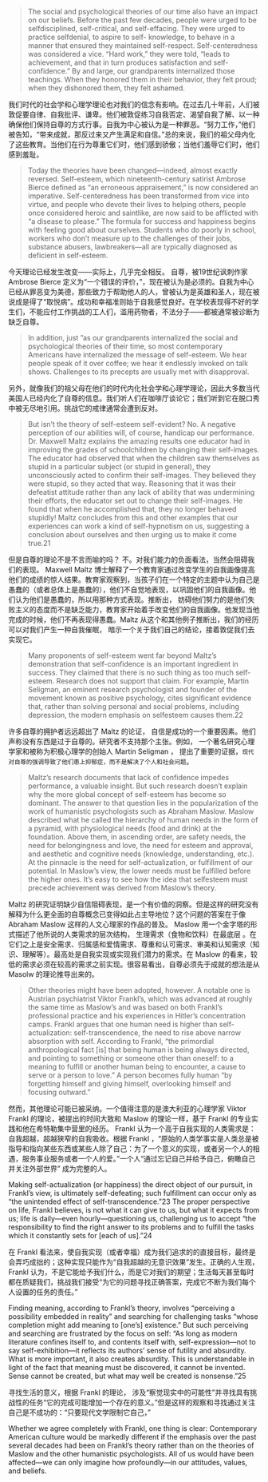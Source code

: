 > The social and psychological theories of our time also have an impact on our beliefs. Before the past few decades, people  were urged to be selfdisciplined, self-critical, and self-effacing. They were urged to practice selfdenial, to aspire to self- knowledge, to behave in a manner that ensured they maintained self-respect. Self-centeredness was considered a vice. “Hard  work,” they were told, “leads to achievement, and that in turn produces satisfaction and self-confidence.” By and large, our  grandparents internalized those teachings. When they honored them in their behavior, they felt proud; when they dishonored  them, they felt ashamed.

我们时代的社会学和心理学理论也对我们的信念有影响。在过去几十年前，人们被敦促要自律、自我批评、谦卑。他们被敦促练习自我否定、渴望自我了解、以一种确保他们保持自尊的方式行事。自我为中心被认为是一种罪恶。“努力工作，”他们被告知，“带来成就，那反过来又产生满足和自信。”总的来说，我们的祖父母内化了这些教育。当他们在行为尊重它们时，他们感到骄傲；当他们羞辱它们时，他们感到羞耻。

> Today the theories have been changed—indeed, almost exactly reversed. Self-esteem, which nineteenth-century satirist Ambrose Bierce defined as “an erroneous appraisement,” is now considered an imperative. Self-centeredness has been transformed from vice into virtue, and people who devote their lives to helping others, people once considered heroic and saintlike, are now said to be afflicted with “a disease to please.” The formula for success and happiness begins with feeling  good about ourselves. Students who do poorly in school, workers who don’t measure up to the challenges of their jobs,  substance abusers, lawbreakers—all are typically diagnosed as deficient in self-esteem.

今天理论已经发生改变——实际上，几乎完全相反。 自尊，被19世纪讽刺作家 Ambrose Bierce 定义为“一个错误的评价，”，现在被认为是必须的。自我为中心已经从罪恶变为美德，那些致力于帮助他人的人，曾被认为是英雄和圣人，现在被说成是得了“取悦病”。成功和幸福准则始于自我感觉良好。在学校表现得不好的学生们，不能应付工作挑战的工人们，滥用药物者，不法分子——都被通常被诊断为缺乏自尊。

> In addition, just ”as our grandparents  internalized the social and psychological theories of their time, so most contemporary Americans have internalized the  message of self-esteem. We hear people speak of it over coffee; we hear it endlessly invoked on talk shows. Challenges to its  precepts are usually met with disapproval.

另外，就像我们的祖父母在他们的时代内化社会学和心理学理论，因此大多数当代美国人已经内化了自尊的信息。我们听人们在咖啡厅谈论它；我们听到它在脱口秀中被无尽地引用。挑战它的戒律通常会遭到反对。

> But isn’t the theory of self-esteem self-evident? No. A negative perception of our abilities will, of course, handicap our  performance. Dr. Maxwell Maltz explains the amazing results one educator had in improving the grades of schoolchildren by  changing their self-images. The educator had observed that when the children saw themselves as stupid in a particular subject  \(or stupid in general\), they unconsciously acted to confirm their self-images. They believed they were stupid, so they acted that  way. Reasoning that it was their defeatist attitude rather than any lack of ability that was undermining their efforts, the educator set out to change their self-images. He found that when he accomplished that, they no longer behaved stupidly! Maltz concludes from this and other examples that our experiences can work a kind of self-hypnotism on us, suggesting a conclusion about ourselves and then urging us to make it come true.21

但是自尊的理论不是不言而喻的吗？ 不。对我们能力的负面看法，当然会阻碍我们的表现。 Maxwell Maltz 博士解释了一个教育家通过改变学生的自我画像提高他们的成绩的惊人结果。教育家观察到，当孩子们在一个特定的主题中认为自己是愚蠢的（或者总体上是愚蠢的），他们不自觉地表现，以巩固他们的自我画像。他们认为他们是愚蠢的，所以用那种方式表现。推断出， 妨碍他们努力的是他们失败主义的态度而不是缺乏能力，教育家开始着手改变他们的自我画像。他发现当他完成的时候，他们不再表现得愚蠢。Maltz 从这个和其他例子推断出，我们的经历可以对我们产生一种自我催眠， 暗示一个关于我们自己的结论，接着敦促我们去实现它。

> Many proponents of self-esteem went far beyond Maltz’s demonstration that self-confidence is an important ingredient in  success. They claimed that there is no such thing as too much self-esteem. Research does not support that claim. For  example, Martin Seligman, an eminent research psychologist and founder of the movement known as positive psychology, cites significant evidence that, rather than solving personal and social problems, including depression, the modern emphasis  on selfesteem causes them.22

许多自尊的拥护者远远超出了 Maltz 的论证， 自信是成功的一个重要因素。他们声称没有东西是过于自尊的。研究者不支持那个主张。例如， 一个著名研究心理学家和被称为积极心理学的创始人 Martin Seligman ， 提出了重要的证据，`现代对自尊的强调导致了他们患上抑郁症，而不是解决了个人和社会问题`。

> Maltz’s research documents that lack of confidence impedes performance, a valuable insight. But such research doesn’t  explain why the more global concept of self-esteem has become so dominant. The answer to that question lies in the  popularization of the work of humanistic psychologists such as Abraham Maslow. Maslow described what he called the hierarchy of human needs in the form of a pyramid, with physiological needs \(food and drink\) at the foundation. Above them, in  ascending order, are safety needs, the need for belongingness and love, the need for esteem and approval, and aesthetic and  cognitive needs \(knowledge, understanding, etc.\). At the pinnacle is the need for self-actualization, or fulfillment of our  potential. In Maslow’s view, the lower needs must be fulfilled before the higher ones. It’s easy to see how the idea that  selfesteem must precede achievement was derived from Maslow’s theory.

Maltz 的研究证明缺少自信阻碍表现，是一个有价值的洞察。但是这样的研究没有解释为什么更全面的自尊概念已变得如此占主导地位？这个问题的答案在于像 Abraham Maslow 这样的人文心理家的作品的普及。 Maslow 用一个金字塔的形式描述了他所说的人类需求的层次结构， 生理需求（食物和饮料）在最底层 。在它们之上是安全需求、归属感和爱情需求、尊重和认可需求、审美和认知需求（知识、理解等）。最高处是自我实现或实现我们潜力的需求。在 Maslow 的看来，较低的需求必须在较高的需求之前实现。很容易看出，自尊必须先于成就的想法是从 Masolw 的理论推导出来的。

> Other theories might have been adopted, however. A notable one is Austrian psychiatrist Viktor Frankl’s, which was advanced  at roughly the same time as Maslow’s and was based on both Frankl’s professional practice and his experiences in Hitler’s concentration camps. Frankl argues that one human need is higher than self-actualization: self-transcendence, the need to  rise above narrow absorption with self. According to Frankl, “the primordial anthropological fact \[is\] that being human is being  always directed, and pointing to something or someone other than oneself: to a meaning to fulfill or another human being to encounter, a cause to serve or a person to love.” A person becomes fully human “by forgetting himself and giving himself,  overlooking himself and focusing outward.”

然而，其他理论可能已被采纳。一个值得注意的是澳大利亚的心理学家 Viktor Frankl 的理论，被提出的时间大致和 Maslow 的理论一样，基于 Frankl 的专业实践和他在希特勒集中营里的经历。 Frankl 认为一个高于自我实现的人类需求是：自我超越，超越狭窄的自我吸收。根据 Frankl ，“原始的人类学事实是人类总是被指导和指向某些东西或某些人除了自己：为了一个意义的实现，或者另一个人的相遇，服务事业服务或者一个人的爱。”一个人“通过忘记自己并给予自己，俯瞰自己并关注外部世界” 成为完整的人。

Making self-actualization \(or happiness\) the direct object of our pursuit, in Frankl’s view, is ultimately self-defeating; such fulfillment can occur only as “the unintended effect of self-transcendence.”23 The proper perspective on life, Frankl believes, is  not what it can give to us, but what it expects from us; life is daily—even hourly—questioning us, challenging us to accept “the  responsibility to find the right answer to its problems and to fulfill the tasks which it constantly sets for \[each of us\].”24

在 Frankl 看法来，使自我实现（或者幸福）成为我们追求的的直接目标，最终是会弄巧成拙的；这种实现只能作为“自我超越的无意识效果”发生。正确的人生观，Frankl 认为，不是它能给予我们什么，而是它对我们的期望；生活每天甚至每时都在质疑我们，挑战我们接受“为它的问题寻找正确答案，完成它不断为我们每个人设置的任务的责任。”

Finding meaning, according to Frankl’s theory, involves “perceiving a possibility embedded in reality” and searching for  challenging tasks “whose completion might add meaning to \[one’s\] existence.” But such perceiving and searching are  frustrated by the focus on self: “As long as modern literature confines itself to, and contents itself with, self-expression—not to  say self-exhibition—it reflects its authors’ sense of futility and absurdity. What is more important, it also creates absurdity. This is understandable in light of the fact that meaning must be discovered, it cannot be invented. Sense cannot be created, but what may well be created is nonsense.”25

寻找生活的意义，根据 Frankl  的理论， 涉及“察觉现实中的可能性”并寻找具有挑战性的任务“它的完成可能增加一个存在的意义。”但是这样的观察和寻找通过关注自己是不成功的：“只要现代文学限制它自己，”

Whether we agree completely with Frankl, one thing is clear: Contemporary American culture would be markedly different if the  emphasis over the past several decades had been on Frankl’s theory rather than on the theories of Maslow and the other  humanistic psychologists. All of us would have been affected—we can only imagine how profoundly—in our attitudes, values, and beliefs.

